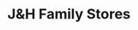 ---
title: "J&H Family Stores"
url: /holland/jandh-family-stores-136th-avenue/
shop: convenience
---